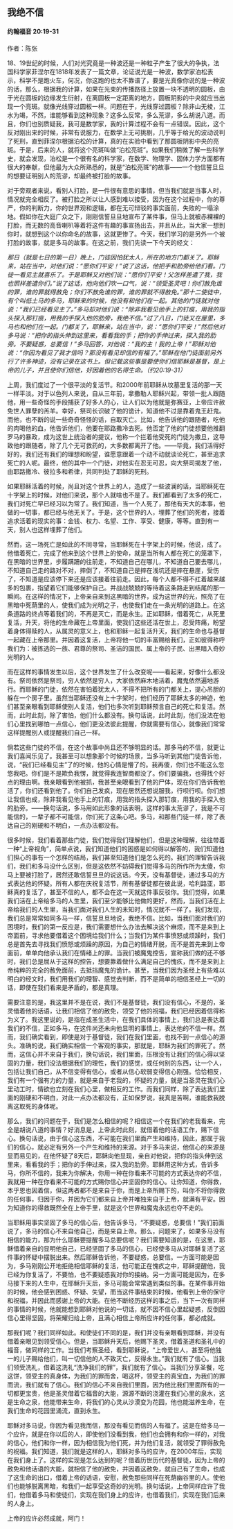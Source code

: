 ﻿## 我绝不信

#### 约翰福音 20:19-31

作者：陈张

18、19世纪的时候，人们对光究竟是一种波还是一种粒子产生了很大的争执，法国科学家菲涅尔在1818年发表了一篇文章，论证说光是一种波，数学家泊松表示，科学不是跑火车，何况，你这跑的也太不靠谱了，要是光真像你说的是一种波的话，那么，根据我的计算，如果在光束的传播路径上放置一块不透明的圆板，由于光在圆板的边缘发生衍射，在离圆板一定距离的地方，圆板阴影的中央就应当出现一个亮斑。就像光线穿过圆板一样。问题在于，光线穿过圆板？除非山无棱，江水为竭，不然，谁能够看到这种现象？这多么反常，多么荒谬，多么胡说八道。而且，你们也别质疑我，我可是数学家，我的计算过程不会有一点错误。因此，这个反对刚出来的时候，非常有说服力，在数学上无可挑剔，几乎等于给光的波动说判了死刑，直到菲涅尔根据泊松的计算，真的在实验中看到了那圆板阴影中央的亮斑。于是，后来的人，就将这个亮斑叫做“泊松亮斑”。如果我们稍微了解一些科学史，就会发现，泊松是一个很有名的科学家，在数学、物理学、固体力学方面都有很大的奉献，但他最为大众所熟悉的，就是“泊松亮斑”的故事——一个他信誓旦旦的想要证明别人的荒谬，却最终被打脸的故事。

对于旁观者来说，看别人打脸，是一件很有意思的事情，但当我们就是当事人时，情况就完全相反了。被打脸之所以让人感到难以接受，因为在这个过程中，你的尊严，你的判断力，你的世界观和逻辑，都在无可辩驳的事实面前，失败的一塌涂地。假如你在大庭广众之下，刚刚信誓旦旦地宣布了某件事，但马上就被赤裸裸的打脸，而无数的高音喇叭等着将这件有趣的事宣扬出去，并且从此，当大家一想到你时，就想到这个以你命名的故事，这就更惨了。今天，我们学习的是另外一个被打脸的故事，就是多马的故事。在这之前，我们先读一下今天的经文：

*那日（就是七日的第一日）晚上，门徒因怕犹太人，所在的地方门都关了。耶稣来，站在当中，对他们说：“愿你们平安！”说了这话，他把手和肋旁给他们看。门徒一看见主就喜乐了。于是耶稣又对他们说：“愿你们平安！父怎样差遣了我，我也照样差遣你们。”说了这话，他向他们吹一口气，说：“领受圣灵吧！你们赦免谁的罪，谁的罪就得赦免；你们不赦免谁的罪，谁的罪就不得赦免。”那十二使徒中，有个叫低土马的多马，耶稣来的时候，他没有和他们在一起。其他的门徒就对他说：“我们已经看见主了。”多马却对他们说：“除非我看见他手上的钉痕，用我的指头探入那钉痕，用我的手探入他的肋旁，我绝不信。”过了八日，门徒又在屋里，多马也和他们在一起。门都关了，耶稣来，站在当中，说：“愿你们平安！”然后他对多马说：“把你的指头伸到这里来，看看我的手；把你的手伸过来，探入我的肋旁。不要疑惑，总要信！”多马回答，对他说：“我的主！我的上帝！”耶稣对他说：“你因为看见了我才信吗？那没有看见却信的有福了。”耶稣在他门徒面前另外行了许多神迹，没有记录在这书上。但记载这些事是要使你们信耶稣是基督，是上帝的儿子，并且使你们信他，好因着他的名得生命。（约20:19-31）*

上周，我们度过了一个很平淡的复活节。和2000年前耶稣从坟墓里复活的那一天一样平淡。对于以色列人来说，自从三年前，拿撒勒人耶稣兴起，带领一批人跟随他，用一些奇怪的手段捕获了好多人的心，让人们以为他就是弥赛亚，上帝应许赦免世人罪孽的羔羊。幸好，祭司长识破了他的诡计，知道他不过是靠着鬼王赶鬼。而他，也不断的说一些奇奇怪怪的话，自取灭亡。比如，他告诉他的跟随者，吃他的肉喝他的血，他告诉他们，他要在耶路撒冷去死。他否定了他的门徒想要他推翻罗马的暴政，成为这世上统治者的提议，他称一个拦着他受死的门徒为撒旦，这导致他的跟随者，除了几个无可救药的，大多数都离开了他。——毕竟，我们活得好好的，我们还有我们的理想和盼望，谁愿意跟着一个动不动就谈论死亡，甚至追求死亡的人呢。最终，他的其中一个门徒，对他实在忍无可忍，向大祭司揭发了他，由耶路撒冷、彼拉多和希律，共同判处了耶稣的死刑。

如果耶稣活着的时候，尚且对这个世界上的人，造成了一些波澜的话，当耶稣死在十字架上的时候，对他们来说，那个人就啥也不是了。我们都看到了太多的死亡，我们对死亡早已经习以为常了。我们知道，当一个人死了，那他有天大的本事，他做的一切事，都已经与他无关了。于是，这个世界的人，埋葬了他们的死者，接着追求活着的现实的事：金钱、权力、名望、工作、享受、健康，等等。直到有一天，别人也这样埋葬了他们。

然而，这一场死亡是如此的不同寻常，当耶稣死在十字架上的时候，他说，成了。他借着死亡，完成了他来到这个世界上的使命，就是当所有人都在死亡的笼罩下，在黑暗的世界里，步履蹒跚的往前走，不知道自己在哪儿，不知道自己要去哪儿，不知道自己走的路对不对，摔倒了，不知道自己是摔在浅坑还是摔在悬崖，受伤了，不知道是应该停下来还是应该接着往前走。因此，每个人都不得不扛着越来越多的包裹，指望着它们能够保护自己。并战战兢兢的等待着这条路走到结尾的那一瞬间。在这样的情况下，上帝亲自来到这黑暗的世界，成为这世界的光，照亮了在黑暗中死荫里的人，使我们成为光明之子，也使我们走在一条光明的道路上。在这条道路的终点等着我们的，不再是灭亡，而是永生。正如耶稣，借着死亡，从死里复活，升天，将他的生命藏在上帝里面，使我们这些还活在世上，忍受阵痛，盼望着身体得赎的人，从属灵的意义上，也和耶稣一起复活升天，我们的生命也与基督一起藏在上帝那里。并因着这复活，上帝将他一切的丰富赐给我们，正如彼得称呼我们为：被拣选的一族、君尊的祭司、圣洁的国民、属上帝的子民、出黑暗入奇妙光明的人。

而在这样的事情发生以后，这个世界发生了什么改变呢——看起来，好像什么都没有。祭司依然是祭司，穷人依然是穷人，大家依然麻木地活着，魔鬼依然遍地游行。而耶稣的门徒，依然在害怕着犹太人，不得不把所有的门都关上，提心吊胆的躲在一个房子里。虽然当耶稣还没有上十字架时，他们经历了耶稣太多的神迹，他们甚至亲眼看到耶稣使别人复活，他们也多次听到耶稣预言自己的死亡和复活。然而，此时此刻，除了害怕，他们什么都没有。换句话说，此时此刻，他们没法在他们心里找到哪怕一点信心，他们更没法彼此提醒，你就需要有信心，就像我们常常这样提醒别人或提醒我们自己一样。

倘若这些门徒的不信，在这个故事中尚且还不够明显的话。那多马的不信，就更让我们喜闻乐见了。我甚至可以想象那个时候的场景，当多马听到其他门徒告诉他，说，“我们已经看见主”了的时候，他的心情是懵了的。我再傻，你们也不能这么忽悠我吧。你们是不是欺负我愣，就觉得我连智商都没了。你们要骗我，也得找个好点的理由啊。我亲眼看到他被抓，我甚至亲眼看到了他的尸体，现在你们告诉我他活了，你们还看到他了。你们自己发疯，现在居然还想说服我，行呗行呗。你们想让我信也成，除非我看见他手上的钉痕，用我的指头探入那钉痕，用我的手探入他的肋旁。——换句话说，多马用如此形象的话表明，这样的事太荒谬了，我是不可能信的，一辈子都不可能信，你们死了这条心吧。多马，和那些门徒一样，除了表达自己的刚硬和不明白，一点办法都没有。

很多时候，我们看着那些门徒，我们觉得我们理解他们，但是这种理解，往往带着一种“上帝视角”，简单点说，我们知道他们的困惑是如何得以解答的，我们知道他们担心的事有一个怎样的结局，我们甚至知道他们是怎么死的。我们的理智告诉我们，我们和多马没什么区别，但是这依然不妨碍我们觉得多马的所作所为太傻，你马上要被打脸了，居然还敢信誓旦旦的说这话。今天，没有基督徒，通过多马的方式表达他的怀疑。所有人都在庆祝复活节，所有基督徒都在彼此说，哈利路亚，耶稣真的复活了，甚至不信的人，都不会在这一天就这件事反驳你。我们觉得，如果我们活在上帝给多马的人生里，我们至少能够比他做的更好，然而，当我们活在上帝给我们的人生里，当我们面对我们人生的未知时，情况就不一样了。我们发现，我们总是常常如同多马一样，信誓旦旦地说，我绝不信。比如，当我们面对我们的困境时，我们的第一反应是，我们需要想什么办法去解决这个麻烦，而不是来到上帝面前，寻求他要借着这个困境给我们什么；当我们为某件事愤怒或烦躁时，我们总是首先去寻找我们愤怒或烦躁的原因，为自己的情绪开脱，而不是首先来到上帝面前，单单向他承认我们在情绪上的罪。当我们被魔鬼控告，宣称我们做的还不够时，我们总是屈从于这样的控告，想要靠着做什么满足自己的愧疚，而不是来到上帝纯粹的完全的赦免面前，去抵挡魔鬼的诡计。甚至，当我们因为圣经上有些难以明白的经文时，我们用我们的理智、感觉去判断，而不是简单的相信圣经上一切的话，即使在我们看来是矛盾的，都是真理。

需要注意的是，我这里并不是在说，我们不是基督徒，我们没有信心，不是的，圣灵借着他的话语，让我们相信了他的赦免，领受了他的祝福，我们已经因着信得称为义了。我这里说的，是指在成圣生活中，在我们具体的事情上，我们总是表达着我们的不信，正如多马，在这件尚还未向他显明的事情上，表达他的不信一样。然而，我们确实看到，即使是对于基督徒，我们在我们里面，也找不到一点信心的源头。准确的说，我们确实相信一个客观的事实，那就是，耶稣为我们的罪死了。然而，这信心并不来自于我们，换句话说，我们里面，压根没有让我们的信心得以坚固的力量，我们没法根据我们的理性，我们的感觉，或任何别的东西，让一个人，包括让我们自己，从不信变得有信心，或者从信心软弱变得信心刚强。恰恰相反，我们有一个强有力的力量，就是来自于老我的，怀疑的力量，就是当圣灵在我们心里动工时，情欲也立刻在我们心里，做相反的工作。而我们同样，除了表达我们里面的刚硬和不明白，对此一点办法都没有，正如保罗说，我真是苦啊，谁能救我脱离这取死的身体呢。

那么，我们的问题在于，我们是怎么相信的呢？相信这一个在我们的老我看来，完全是胡说八道的事情？好消息是，上帝此时此刻，就借着他的话语工作，赐下信心。换句话说，由于信心这东西，不可能在我们里面产生和维持，因此，那属于我们的信心，就必定有另外一个产生和维持的来源。对于多马来说，他信心的来源是显而易见的，在他怀疑了8天后，耶稣向他显现，亲自对他说，把你的指头伸到这里来，看看我的手；把你的手伸过来，探入我的肋旁。耶稣用这种方式，告诉多马，你所不信的，我来为你解决，你用一种在你看来不可能的方式表达你的不信，我就用一种在你看来不可能的方式赐你信心并坚固你的信心。让你知道，你得救，本乎恩也因着信，但这两者都不是来自于你，而是上帝所赐下的，叫你不将你得救的任何事，归因于你，并因为它们都来自上帝并唯独来自于上帝，就满有平安。因为知道你的得救既然全在上帝手里，就是这个世界和魔鬼永远也夺不走的。

当耶稣用事实坚固了多马的信心后，他告诉多马，“不要疑惑，总要信！”我们前面说了，多马的信心不来自他自己，而是来自上帝。那么，问题来了，如果多马没有相信的能力，那为什么耶稣要提醒多马总要信呢？我们需要知道的是，在这里，耶稣借着亲自的显明他自己，已经坚固了多马的信心，已经使多马从对耶稣复活了这件事的怀疑中摆脱出来。然后耶稣告诉他，不要疑惑，总要信。一方面可能是因为，多马刚刚公开地拒绝相信耶稣的复活，他可能正在愧疚之中，耶稣提醒他，我已经为你复活了，不要怕，也不要疑惑我对你的接纳。另一方面可能是因为，在多马接下来的人生中，在耶稣升天后，多马可能会常常遇到类似的事。在某件事开始的时候，他会感到困惑、怀疑、失望，而当这件事结束的时候，他看到上帝的保守和祝福，并因此而感谢上帝的大能。在他不断经历这样的事之后，当下一次有同样的事情的时候，他就能想到耶稣对他说的一切话，就不因不信心里起疑惑，反倒因信心里得坚固，将荣耀归给上帝，且满心相信上帝所应许的任何事，都必成就。

那我们呢？我们同样如此。和使徒们不同的是，我们并没有亲眼看到耶稣，并没有借着亲眼见到领受信心。但是，当耶稣升天后，他赐下圣灵，借着圣道和圣礼中的福音，做同样的工作。当我们考察圣经，看到耶稣说，“上帝爱世人，甚至将他独一的儿子赐给他们，叫一切信他的人不致灭亡，反得永生。”我们就有了信心。当我们领受洗礼，借着这洗礼“洗净我们的罪”，我们就有了信心。当我们分享圣餐，吃这饼，领受主的真身体，为我们的罪而舍，喝这杯，领受主的真宝血，为我们的罪而流，我们就有了信心。我们的信心不来自我们里面，因为他比我们里面所有的一切都更宝贵，他是圣灵借着它福音的大能，源源不断的浇灌在我们心里的泉水，这是生命之泉，他能带来生命，将我们的心灵从沙漠变为花园，他也能滋养生命，在我们生命的花园里涌流，直到永生。

耶稣对多马说，你因为看见我而信，那没有看见而信的人有福了。这是在给多马一个应许，就是在你以后的人，即使他们没看到我，他们也会拥有和你一样的，对我的信心，他们和你一样，因为相信我为他们死，并为他们复活，就领受了罪得赦免的祝福。我们知道，我们就是这样的人，耶稣对多马的应许，在2000年后，实现在我们身上了。这样的实现是怎么达到的呢？借着历世历代的基督徒，因为上帝的赦免和他话语的大能，就相信了他的赦免，并因着这赦免，就自己有了生命，也成了这生命的出口，借着上帝的话语，安慰，赦免那些同样在死荫幽谷里的人。使他们也能够脱离黑暗，和我们一起享受这奇妙的光明。换句话说，上帝同样应许了我们，他借着多马和使徒们，实现在我们身上的应许，也借着我们，实现在我们后来的人身上。

上帝的应许必然成就，阿门！

